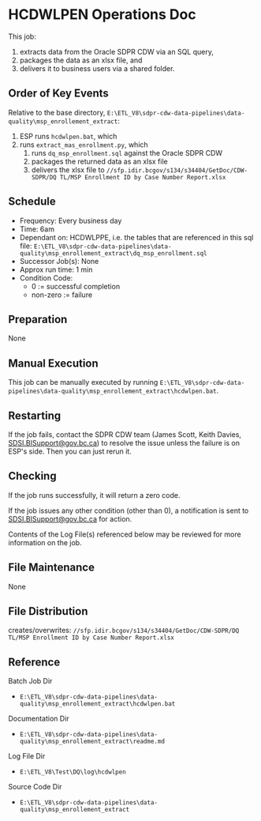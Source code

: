 # HCDWLPEN Operations Doc
This job: 
1. extracts data from the Oracle SDPR CDW via an SQL query,
2. packages the data as an xlsx file, and 
3. delivers it to business users via a shared folder.

## Order of Key Events
Relative to the base directory, `E:\ETL_V8\sdpr-cdw-data-pipelines\data-quality\msp_enrollement_extract`:
1. ESP runs `hcdwlpen.bat`, which
2. runs `extract_mas_enrollment.py`, which
    1. runs `dq_msp_enrollment.sql` against the Oracle SDPR CDW
    2. packages the returned data as an xlsx file
    3. delivers the xlsx file to `//sfp.idir.bcgov/s134/s34404/GetDoc/CDW-SDPR/DQ TL/MSP Enrollment ID by Case Number Report.xlsx`

## Schedule
* Frequency: Every business day
* Time: 6am
* Dependant on: HCDWLPPE, i.e. the tables that are referenced in this sql file: `E:\ETL_V8\sdpr-cdw-data-pipelines\data-quality\msp_enrollement_extract\dq_msp_enrollment.sql`
* Successor Job(s): None
* Approx run time: 1 min
* Condition Code: 
    * 0 := successful completion
    * non-zero := failure

## Preparation
None

## Manual Execution
This job can be manually executed by running `E:\ETL_V8\sdpr-cdw-data-pipelines\data-quality\msp_enrollement_extract\hcdwlpen.bat`.

## Restarting
If the job fails, contact the SDPR CDW team (James Scott, Keith Davies, SDSI.BISupport@gov.bc.ca) to resolve the issue unless the failure is on ESP's side. Then you can just rerun it.

## Checking
If the job runs successfully, it will return a zero code.

If the job issues any other condition (other than 0), a notification is sent to SDSI.BISupport@gov.bc.ca for action.

Contents of the Log File(s) referenced below may be reviewed for more information on the job.

## File Maintenance
None

## File Distribution
creates/overwrites: `//sfp.idir.bcgov/s134/s34404/GetDoc/CDW-SDPR/DQ TL/MSP Enrollment ID by Case Number Report.xlsx`

## Reference

Batch Job Dir
* `E:\ETL_V8\sdpr-cdw-data-pipelines\data-quality\msp_enrollement_extract\hcdwlpen.bat`

Documentation Dir
* `E:\ETL_V8\sdpr-cdw-data-pipelines\data-quality\msp_enrollement_extract\readme.md`

Log File Dir
* `E:\ETL_V8\Test\DQ\log\hcdwlpen`

Source Code Dir
* `E:\ETL_V8\sdpr-cdw-data-pipelines\data-quality\msp_enrollement_extract`


